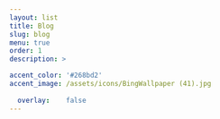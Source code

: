 ```yaml
---
layout: list
title: Blog
slug: blog
menu: true
order: 1
description: >

accent_color: '#268bd2'
accent_image: /assets/icons/BingWallpaper (41).jpg
  
  overlay:    false
---
```

